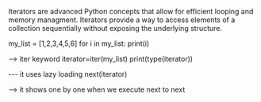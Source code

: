 Iterators are advanced Python concepts that allow for efficient looping and memory managment. Iterators provide a way to access elements of a collection sequentially without exposing the underlying structure.

my_list = [1,2,3,4,5,6]
for i in my_list:
   print(i)

-->  iter keyword
iterator=iter(my_list)
print(type(iterator))

--- it uses lazy loading
next(iterator)

--> it shows one by one when we execute next to next


